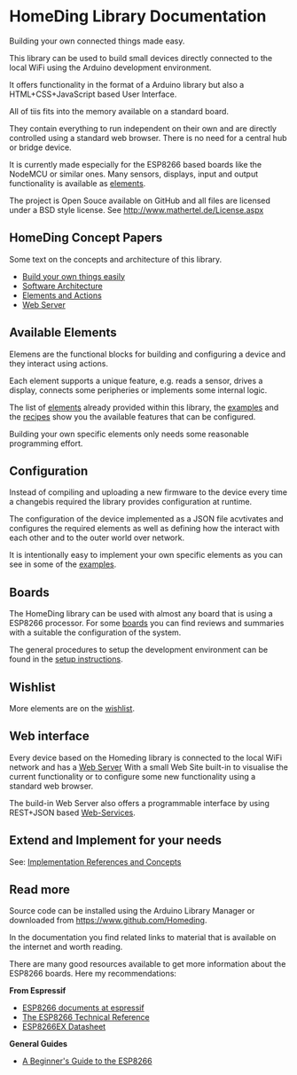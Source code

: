 # HomeDing Library Documentation

Building your own connected things made easy.

This library can be used to build small devices directly connected to the local WiFi using the Arduino development environment.

It offers functionality in the format of a Arduino library but also a HTML+CSS+JavaScript based User Interface. 

All of tiis fits into the memory available on a standard board.

They contain everything to run independent on their own and are directly controlled using a standard web browser.
There is no need for a central hub or bridge device.

It is currently made especially for the ESP8266 based boards like the NodeMCU or similar ones. Many sensors, displays, input and output functionality is available as [elements](elements).

The project is Open Souce available on GitHub and all files are licensed under a BSD style license.
See http://www.mathertel.de/License.aspx

## HomeDing Concept Papers

Some text on the concepts and architecture of this library.

- [Build your own things easily](/concepts/paper01)
- [Software Architecture](/concepts/paper02)
- [Elements and Actions](/concepts/paper03)
- [Web Server](concepts/paper04.md)

## Available Elements

Elemens are the functional blocks for building and configuring a device and they interact using actions.

Each element supports a unique feature, e.g. reads a sensor, drives a display, connects some peripheries or implements some internal logic.

The list of [elements](elements.md) already provided within this library, the [examples](examples.md) and the [recipes](recipes.md) show you the available features that can be configured.

Building your own specific elements only needs some reasonable programming effort.


## Configuration

Instead of compiling and uploading a new firmware to the device every time a changebis required the library provides configuration at runtime.

The configuration of the device implemented as a JSON file acvtivates and configures the required elements as well as defining how the interact with each other and to the outer world over network.

It is intentionally easy to implement your own specific elements as you can see in some of the [examples](examples).


## Boards

The HomeDing library can be used with almost any board that is using a ESP8266 processor.
For some [boards](boards.md) you can find reviews and summaries with a suitable the configuration of the system.

The general procedures to setup the development environment can be found in the [setup instructions](examples/setup).


## Wishlist

More elements are on the [wishlist](wishlist).


## Web interface

Every device based on the Homeding library is connected to the local WiFi network and has a [Web Server](concepts/paper04.md)
With a small Web Site built-in to visualise the current functionality or to configure some new functionality using a standard web browser. 

The build-in Web Server also offers a programmable interface by using REST+JSON based [Web-Services](webservsices.md).


## Extend and Implement for your needs

See: [Implementation References and Concepts](implementation)


## Read more

Source code can be installed using the Arduino Library Manager or downloaded from <https://www.github.com/Homeding>.

In the documentation you find related links to material that is available on the internet and worth reading.

There are many good resources available to get more information about the ESP8266 boards. Here my recommendations:

**From Espressif**
* [ESP8266 documents at espressif](https://www.espressif.com/en/support/download/documents?keys=ESP8266)
* [The ESP8266 Technical Reference](https://www.espressif.com/sites/default/files/documentation/esp8266-technical_reference_en.pdf)
* [ESP8266EX Datasheet](https://www.espressif.com/sites/default/files/documentation/0a-esp8266ex_datasheet_en.pdf)

**General Guides**
* [A Beginner's Guide to the ESP8266](https://tttapa.github.io/ESP8266/Chap01%20-%20ESP8266.html)